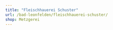 ```yaml
---
title: "Fleischhauerei Schuster"
url: /bad-leonfelden/fleischhauerei-schuster/
shop: Metzgerei
---
```


